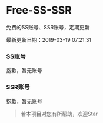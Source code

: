 # Free-SS-SSR

免费的SS账号、SSR账号，定期更新

最新更新日期：2019-03-19 07:21:31 

### SS账号

抱歉，暂无账号

### SSR账号

抱歉，暂无账号



> 若本项目对您有所帮助，欢迎Star